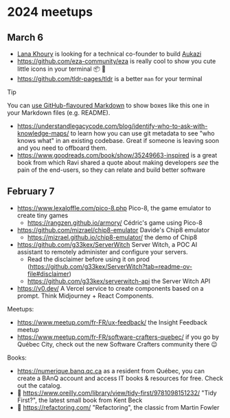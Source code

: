 # 2024 meetups

## March 6

- [Lana Khoury](https://www.linkedin.com/in/lakhoury/) is looking for a technical co-founder to build [Aukazi](https://www.aukazi.com/)
- https://github.com/eza-community/eza is really cool to show you cute little icons in your terminal 📦 🚀
- https://github.com/tldr-pages/tldr is a better `man` for your terminal

> [!TIP]
> You can [use GitHub-flavoured Markdown](https://github.com/orgs/community/discussions/16925) to show boxes like this one in your Markdown files (e.g. README).
 
- https://understandlegacycode.com/blog/identify-who-to-ask-with-knowledge-maps/ to learn how you can use git metadata to see "who knows what" in an existing codebase. Great if someone is leaving soon and you need to offboard them.
- https://www.goodreads.com/book/show/35249663-inspired is a great book from which Ravi shared a quote about making developers *see* the pain of the end-users, so they can relate and build better software

## February 7

- https://www.lexaloffle.com/pico-8.php Pico-8, the game emulator to create tiny games
  - https://rangzen.github.io/armory/ Cédric's game using Pico-8
- https://github.com/mizrael/chip8-emulator Davide's Chip8 emulator
  - https://mizrael.github.io/chip8-emulator/ the demo of Chip8
- https://github.com/g33kex/ServerWitch Server Witch, a POC AI assistant to remotely administer and configure your servers.
  - Read the disclaimer before using it on prod (https://github.com/g33kex/ServerWitch?tab=readme-ov-file#disclaimer)
  - https://github.com/g33kex/serverwitch-api the Server Witch API
- https://v0.dev/ A Vercel service to create components based on a prompt. Think Midjourney + React Components.

Meetups:
- https://www.meetup.com/fr-FR/ux-feedback/ the Insight Feedback meetup
- https://www.meetup.com/fr-FR/software-crafters-quebec/ if you go by Québec City, check out the new Software Crafters community there 😉

Books:
- https://numerique.banq.qc.ca as a resident from Québec, you can create a BAnQ account and access IT books & resources for free. Check out the catalog.
- 📕 https://www.oreilly.com/library/view/tidy-first/9781098151232/ "Tidy First?", the latest small book from Kent Beck
- 📕 https://refactoring.com/ "Refactoring", the classic from Martin Fowler
